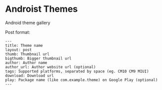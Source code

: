 Androist Themes
======

Android theme gallery

Post format:

	---
	title: Theme name
	layout: post
	thumb: Thumbnail url
	bigthumb: Bigger thumbnail url
	author: Author name
	author_url: Author website url (optional)
	tags: Supported platforms, separated by space (eg. CM10 CM9 MIUI)
	download: Download url
	play: Package name (like com.example.theme) on Google Play (optional)
	---
